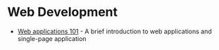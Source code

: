 # Web Development

- [Web applications 101](https://www.robinwieruch.de/web-applications/) - A brief introduction to web applications and single-page application
